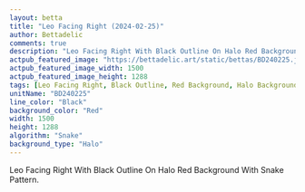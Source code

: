 ```yaml
---
layout: betta
title: "Leo Facing Right (2024-02-25)"
author: Bettadelic
comments: true
description: "Leo Facing Right With Black Outline On Halo Red Background With Snake Pattern."
actpub_featured_image: "https://bettadelic.art/static/bettas/BD240225.jpg"
actpub_featured_image_width: 1500
actpub_featured_image_height: 1288
tags: [Leo Facing Right, Black Outline, Red Background, Halo Background Pattern, Snake Pattern, February 2024]
unitName: "BD240225"
line_color: "Black"
background_color: "Red"
width: 1500
height: 1288
algorithm: "Snake"
background_type: "Halo"
---
```


Leo Facing Right With Black Outline On Halo Red Background With Snake Pattern.
